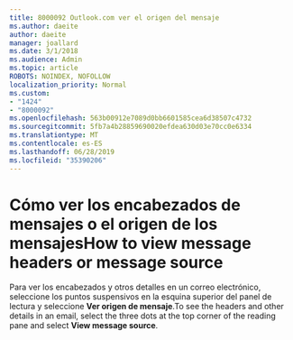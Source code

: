 ```yaml
---
title: 8000092 Outlook.com ver el origen del mensaje
ms.author: daeite
author: daeite
manager: joallard
ms.date: 3/1/2018
ms.audience: Admin
ms.topic: article
ROBOTS: NOINDEX, NOFOLLOW
localization_priority: Normal
ms.custom:
- "1424"
- "8000092"
ms.openlocfilehash: 563b00912e7089d0bb6601585cea6d38507c4732
ms.sourcegitcommit: 5fb7a4b28859690020efdea630d03e70cc0e6334
ms.translationtype: MT
ms.contentlocale: es-ES
ms.lasthandoff: 06/28/2019
ms.locfileid: "35390206"
---
```

# <a name="how-to-view-message-headers-or-message-source"></a><span data-ttu-id="d860f-102">Cómo ver los encabezados de mensajes o el origen de los mensajes</span><span class="sxs-lookup"><span data-stu-id="d860f-102">How to view message headers or message source</span></span>

<span data-ttu-id="d860f-103">Para ver los encabezados y otros detalles en un correo electrónico, seleccione los puntos suspensivos en la esquina superior del panel de lectura y seleccione **Ver origen de mensaje**.</span><span class="sxs-lookup"><span data-stu-id="d860f-103">To see the headers and other details in an email, select the three dots at the top corner of the reading pane and select **View message source**.</span></span>